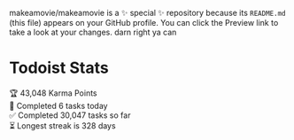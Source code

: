 makeamovie/makeamovie is a ✨ special ✨ repository because its `README.md` (this file) appears on your GitHub profile.
You can click the Preview link to take a look at your changes. darn right ya can

# Todoist Stats

<!-- TODO-IST:START -->
🏆  43,048 Karma Points           
🌸  Completed 6 tasks today           
✅  Completed 30,047 tasks so far           
⏳  Longest streak is 328 days
<!-- TODO-IST:END -->